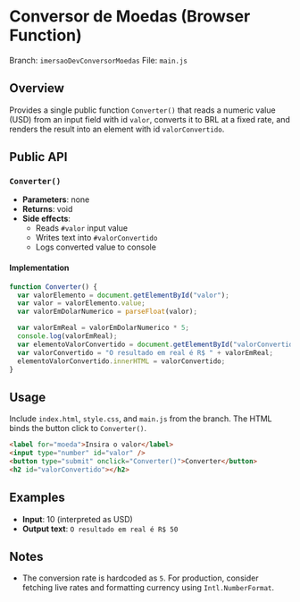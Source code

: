 # Conversor de Moedas (Browser Function)

Branch: `imersaoDevConversorMoedas`
File: `main.js`

## Overview
Provides a single public function `Converter()` that reads a numeric value (USD) from an input field with id `valor`, converts it to BRL at a fixed rate, and renders the result into an element with id `valorConvertido`.

## Public API
### `Converter()`
- **Parameters**: none
- **Returns**: void
- **Side effects**:
  - Reads `#valor` input value
  - Writes text into `#valorConvertido`
  - Logs converted value to console

#### Implementation
```javascript
function Converter() {
  var valorElemento = document.getElementById("valor");
  var valor = valorElemento.value;
  var valorEmDolarNumerico = parseFloat(valor);

  var valorEmReal = valorEmDolarNumerico * 5;
  console.log(valorEmReal);
  var elementoValorConvertido = document.getElementById("valorConvertido");
  var valorConvertido = "O resultado em real é R$ " + valorEmReal;
  elementoValorConvertido.innerHTML = valorConvertido;
}
```

## Usage
Include `index.html`, `style.css`, and `main.js` from the branch. The HTML binds the button click to `Converter()`.

```html
<label for="moeda">Insira o valor</label>
<input type="number" id="valor" />
<button type="submit" onclick="Converter()">Converter</button>
<h2 id="valorConvertido"></h2>
```

## Examples
- **Input**: 10 (interpreted as USD)
- **Output text**: `O resultado em real é R$ 50`

## Notes
- The conversion rate is hardcoded as `5`. For production, consider fetching live rates and formatting currency using `Intl.NumberFormat`.
